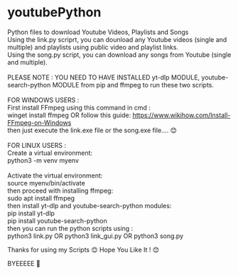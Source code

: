 # youtubePython
Python files to download Youtube Videos, Playlists and Songs
<br>
Using the link.py scriprt, you can dounload any Youtube videos (single and multiple) and playlists using public video and playlist links.
<br>
Using the song.py script, you can download any songs from Youtube (single and multiple).
<br>
<br>
PLEASE NOTE : YOU NEED TO HAVE INSTALLED yt-dlp MODULE, youtube-search-python MODULE from pip and ffmpeg to run these two scripts.
<br>
<br>
FOR WINDOWS USERS : 
<br>
  First install FFmpeg using this command in cmd :
  <br>
    winget install ffmpeg  OR  follow this guide: https://www.wikihow.com/Install-FFmpeg-on-Windows
    <br>
  then just execute the link.exe file or the song.exe file.... 😊
  <br>
<br>
FOR LINUX USERS : 
<br>
  Create a virtual environment:
  <br>
  python3 -m venv myenv
<br>
<br>
  Activate the virtual environment:
  <br>
    source myenv/bin/activate
    <br>
  then proceed with installing ffmpeg:
  <br>
    sudo apt install ffmpeg
    <br>
  then install yt-dlp and youtube-search-python modules:
  <br>
    pip install yt-dlp
    <br>
    pip install youtube-search-python
    <br>
  then you can run the python scripts using :
  <br>
    python3 link.py  OR  python3 link_gui.py  OR  python3 song.py

Thanks for using my Scripts 😊
Hope You Like It ! 😊

BYEEEEE 👋
